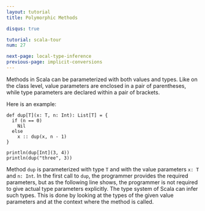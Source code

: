 ```yaml
---
layout: tutorial
title: Polymorphic Methods

disqus: true

tutorial: scala-tour
num: 27

next-page: local-type-inference
previous-page: implicit-conversions
---
```


Methods in Scala can be parameterized with both values and types. Like on the class level, value parameters are enclosed in a pair of parentheses, while type parameters are declared within a pair of brackets.

Here is an example:

```tut
def dup[T](x: T, n: Int): List[T] = {
  if (n == 0)
    Nil
  else
    x :: dup(x, n - 1)
}

println(dup[Int](3, 4))
println(dup("three", 3))
```

Method `dup` is parameterized with type `T` and with the value parameters `x: T` and `n: Int`. In the first call to `dup`, the programmer provides the required parameters, but as the following line shows, the programmer is not required to give actual type parameters explicitly. The type system of Scala can infer such types. This is done by looking at the types of the given value parameters and at the context where the method is called.

